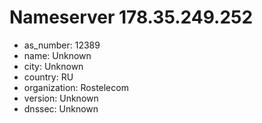 # Nameserver 178.35.249.252

* as_number: 12389
* name: Unknown
* city: Unknown
* country: RU
* organization: Rostelecom
* version: Unknown
* dnssec: Unknown
